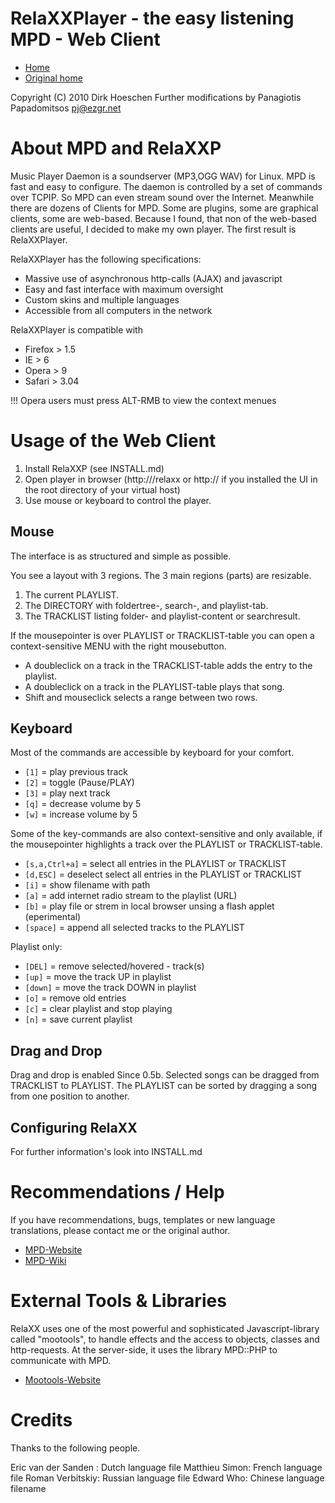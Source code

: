 RelaXXPlayer - the easy listening MPD - Web Client
==================================================

* [Home](https://github.com/priestjim/relaxx)
* [Original home](http://relaxx.dirk-hoeschen.de)

Copyright (C) 2010 Dirk Hoeschen
Further modifications by Panagiotis Papadomitsos <pj@ezgr.net>

About MPD and RelaXXP
=====================

Music Player Daemon is a soundserver (MP3,OGG WAV) for Linux. MPD is fast and easy to configure. The daemon is controlled by a set of commands over TCPIP. So MPD can even stream sound over the Internet. Meanwhile there are dozens of Clients for MPD. Some are plugins, some are graphical clients, some are web-based. Because I found, that non of
the web-based clients are useful, I decided to make my own player. The first result is RelaXXPlayer.

RelaXXPlayer has the following specifications:

* Massive use of asynchronous http-calls (AJAX) and javascript
* Easy and fast interface with maximum oversight
* Custom skins and multiple languages
* Accessible from all computers in the network

RelaXXPlayer is compatible with

* Firefox > 1.5 
* IE > 6 
* Opera > 9 
* Safari > 3.04

!!! Opera users must press ALT-RMB to view the context menues

Usage of the Web Client
=======================

1. Install RelaXXP (see INSTALL.md)
2. Open player in browser (http://<your-server>/relaxx or http://<your-server> if you installed the UI in the root directory of your virtual host)
3. Use mouse or keyboard to control the player.

## Mouse

The interface is as structured and simple as possible.

You see a layout with 3 regions. The 3 main regions (parts) are resizable.

1. The current PLAYLIST.
2. The DIRECTORY with foldertree-, search-, and playlist-tab.
3. The TRACKLIST listing folder- and playlist-content or searchresult.

If the mousepointer is over PLAYLIST or TRACKLIST-table you can open a context-sensitive MENU with the right mousebutton.

* A doubleclick on a track in the TRACKLIST-table adds the entry to the playlist.
* A doubleclick on a track in the PLAYLIST-table plays that song.
* Shift and mouseclick selects a range between two rows.

## Keyboard

Most of the commands are accessible by keyboard for your comfort.

* `[1]` = play previous track
* `[2]` = toggle (Pause/PLAY)
* `[3]` = play next track
* `[q]` = decrease volume by 5
* `[w]` = increase volume by 5

Some of the key-commands are also context-sensitive and only available, if the mousepointer highlights a track over the PLAYLIST or TRACKLIST-table.

* `[s,a,Ctrl+a]` = select all entries in the PLAYLIST or TRACKLIST
* `[d,ESC]` = deselect select all entries in the PLAYLIST or TRACKLIST
* `[i]` = show filename with path
* `[a]` = add internet radio stream to the playlist (URL)
* `[b]` = play file or strem in local browser unsing a flash applet (eperimental)
* `[space]` = append all selected tracks to the PLAYLIST

Playlist only:

* `[DEL]` = remove selected/hovered - track(s)
* `[up]` = move the track UP in playlist
* `[down]` = move the track DOWN in playlist
* `[o]` = remove old entries 
* `[c]` = clear playlist and stop playing
* `[n]` = save current playlist

## Drag and Drop

Drag and drop is enabled Since 0.5b. Selected songs can be dragged from TRACKLIST to PLAYLIST. The PLAYLIST can be sorted by dragging a song from one position to another.

## Configuring RelaXX

For further information's look into INSTALL.md

Recommendations / Help
======================

If you have recommendations, bugs, templates or new language translations, please contact me or the original author.

* [MPD-Website](http://www.musicpd.org)
* [MPD-Wiki](http://mpd.wikia.com/wiki/Main_Page)

External Tools & Libraries
==========================

RelaXX uses one of the most powerful and sophisticated Javascript-library called "mootools", to handle effects and the access to objects, classes and http-requests. At the server-side, it uses the library MPD::PHP to communicate with MPD.

* [Mootools-Website](http://mootools.net)

Credits
=======

Thanks to the following people.

Eric van der Sanden : Dutch language file
Matthieu Simon: French language file
Roman Verbitskiy: Russian language file
Edward Who: Chinese language filename
